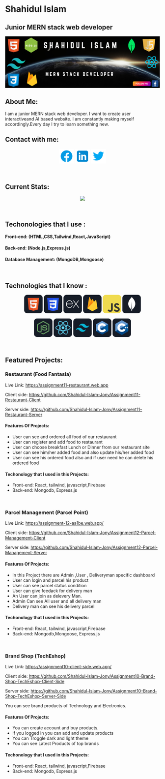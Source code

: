 # Shahidul Islam
## Junior MERN stack web developer
<p align='center'>
    <a style="width:100%; height:500px" href='https://www.facebook.com/profile.php?id=100007891637711'><img src='https://raw.githubusercontent.com/Shahidul-Islam-Jony/Shahidul-Islam-Jony/main/images/Shahidul%20Islam.png.png' />
<a>
</p>
<!-- <p style="color:white;position:absolute; top:30px; left:100px; font-size:20px">Shahidul Islam</p>
<p style="color:white;position:absolute; font-size:16px;top:200px; left:100px">Web Developer</p> -->

## About Me:
<p>
    I am a junior MERN stack web developer. I want to create user interactiveand AI based website. I am constantly making myself accordingly.Every day I try to learn something new.
</p>

## Contact with me:
<p align='center'>
   <a href='https://www.facebook.com/profile.php?id=100007891637711'><img src='https://github.com/Shahidul-Islam-Jony/Shahidul-Islam-Jony/blob/main/images/icons/facebook.png'></a>
   <a href='https://www.linkedin.com/in/shahidul-islam-7262122a4/'><img src='https://github.com/Shahidul-Islam-Jony/Shahidul-Islam-Jony/blob/main/images/icons/linkedin.png'></a>
   <a href=''><img src='https://github.com/Shahidul-Islam-Jony/Shahidul-Islam-Jony/blob/main/images/icons/twitter.png'></a>
</p>
<br/>

## Current Stats:
<p align="center">
<img src="https://github-readme-streak-stats.herokuapp.com?user=Shahidul-Islam-Jony&theme=whatsapp-dark2"/>
</p>
<br/>

## Techonologies that I use :
#### Front-end: (HTML,CSS,Tailwind,React,JavaScript)
#### Back-end: (Node.js,Express.js)
#### Database Management: (MongoDB,Mongoose)

<br/>

## Technologies that I know :
<p align='center'>
<img src="https://github.com/Shahidul-Islam-Jony/Shahidul-Islam-Jony/blob/main/images/icons/HTML.png"/>
<img src="https://github.com/Shahidul-Islam-Jony/Shahidul-Islam-Jony/blob/main/images/icons/css.png"/>
<img src="https://github.com/Shahidul-Islam-Jony/Shahidul-Islam-Jony/blob/main/images/icons/express.png"/>
<img src="https://github.com/Shahidul-Islam-Jony/Shahidul-Islam-Jony/blob/main/images/icons/firebase.png"/>
<img src="https://github.com/Shahidul-Islam-Jony/Shahidul-Islam-Jony/blob/main/images/icons/JavaScript.png"/>
<img src="https://github.com/Shahidul-Islam-Jony/Shahidul-Islam-Jony/blob/main/images/icons/mongo.png"/>
</p>
<p align='center'>
<img src="https://github.com/Shahidul-Islam-Jony/Shahidul-Islam-Jony/blob/main/images/icons/node.png"/>
<img src="https://github.com/Shahidul-Islam-Jony/Shahidul-Islam-Jony/blob/main/images/icons/react.png"/>
<img src="https://github.com/Shahidul-Islam-Jony/Shahidul-Islam-Jony/blob/main/images/icons/tailwind.png"/>
<img src="https://github.com/Shahidul-Islam-Jony/Shahidul-Islam-Jony/blob/main/images/icons/c.png"/>
<img src="https://github.com/Shahidul-Islam-Jony/Shahidul-Islam-Jony/blob/main/images/icons/cpp.png"/>
</p>
<br/>

## Featured Projects:
### Restaurant (Food Fantasia)
Live Link:  https://assignment11-restaurant.web.app

Client side: https://github.com/Shahidul-Islam-Jony/Assignment11-Restaurant-Client

Server side: https://github.com/Shahidul-Islam-Jony/Assignment11-Restaurant-Server

#### Features Of Projects:
- User can see and ordered all food of our restaurant
- User can register and add food to restaurant
- User can choose breakfast Lunch or Dinner from our restaurant site
- User can see him/her added food and also update his/her added food
- User can see his ordered food also and if user need he can delete his ordered food
#### Techonology that I used in this Projects:
- Front-end: React, tailwind, javascript,Firebase
- Back-end: Mongodb, Express.js

<br/>

### Parcel Management (Parcel Point)
Live Link: https://assignment-12-aa1be.web.app/

Client side: https://github.com/Shahidul-Islam-Jony/Assignment12-Parcel-Management-Client

Server side: https://github.com/Shahidul-Islam-Jony/Assignment12-Parcel-Management-Server

#### Features Of Projects:
- In this Project there are Admin ,User , Deliveryman specific dashboard
- User can login and parcel his product
- User can see parcel status condition
- User can give feedack for delivery man
- An User can join as delevery Man.
- Admin Can see All user and all delivery man
- Delivery man can see his delivery parcel

#### Techonology that I used in this Projects:
- Front-end: React, tailwind, javascript,Firebase
- Back-end: Mongodb,Mongoose, Express.js

<br/>

### Brand Shop (TechEshop)
Live Link:  https://assignment10-client-side.web.app/

Client side: https://github.com/Shahidul-Islam-Jony/Assignment10-Brand-Shop-TechEshop-Client-Side

Server side: https://github.com/Shahidul-Islam-Jony/Assignment10-Brand-Shop-TechEshop-Server-Side

You can see brand products of Technology and Electronics.
#### Features Of Projects:
- You can create account and buy products.
- If you logged in you can add and update products
- You can Troggle dark and light theme
- You can see Latest Products of top brands

#### Techonology that I used in this Projects:
- Front-end: React, tailwind, javascript,Firebase
- Back-end: Mongodb, Express.js